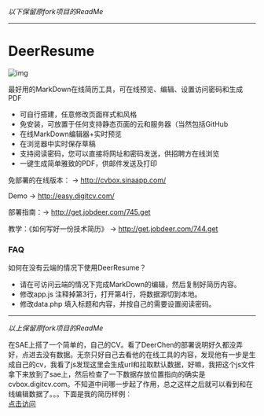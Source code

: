 *以下保留原fork项目的ReadMe*

---

DeerResume
==========

![img](http://www.jobdeer.com/img/rd.png)

最好用的MarkDown在线简历工具，可在线预览、编辑、设置访问密码和生成PDF

  - 可自行搭建，任意修改页面样式和风格
  - 免安装，可放置于任何支持静态页面的云和服务器（当然包括GitHub
  - 在线MarkDown编辑器+实时预览
  - 在浏览器中实时保存草稿
  - 支持阅读密码，您可以直接将网址和密码发送，供招聘方在线浏览
  - 一键生成简单雅致的PDF，供邮件发送及打印
  

免部署的在线版本： → http://cvbox.sinaapp.com/

Demo → http://easy.digitcv.com/  

部署指南：→ http://get.jobdeer.com/745.get


教学：《如何写好一份技术简历》 → http://get.jobdeer.com/744.get

### FAQ

如何在没有云端的情况下使用DeerResume？

- 请在可访问云端的情况下完成MarkDown的编辑，然后复制好简历内容。
- 修改app.js 注释掉第3行，打开第4行，将数据源切到本地。 
- 修改data.php 填入标题和内容，并按自己的需要设置阅读密码。

---

*以上保留原fork项目的ReadMe*

在SAE上搭了一个简单的，自己的CV。看了DeerChen的部署说明好久都没弄好，点进去没有数据。无奈只好自己去看他的在线工具的内容，发现他有一步是生成自己的cv，我看了js发现这里会生成url和拉取默认数据，好嘛，我把这个js文件拿下来放到了sae上，然后检查了一下数据存放位置指向的确实是cvbox.digitcv.com。不知道中间哪一步起了作用，总之这样之后就可以看到和在线编辑数据了。。。下面是我的简历样例：  
[点击访问](http://cv1991.sinaapp.com/index.html)
